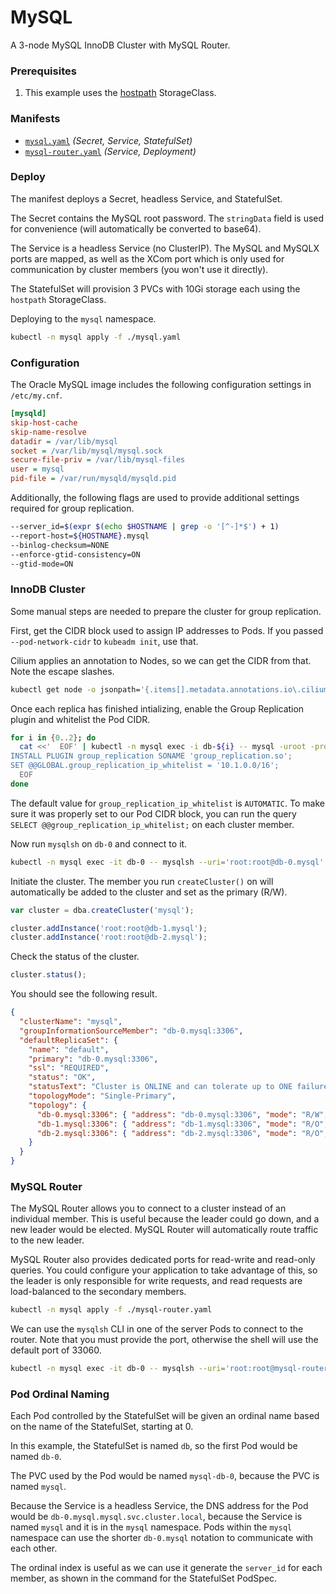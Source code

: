 # MySQL

A 3-node MySQL InnoDB Cluster with MySQL Router.

### Prerequisites

  1. This example uses the [hostpath](https://github.com/rimusz/hostpath-provisioner) StorageClass.

### Manifests

  - [`mysql.yaml`](./mysql.yaml) _(Secret, Service, StatefulSet)_
  - [`mysql-router.yaml`](./mysql-router.yaml) _(Service, Deployment)_

### Deploy

The manifest deploys a Secret, headless Service, and StatefulSet.

The Secret contains the MySQL root password. The `stringData` field is used for convenience (will
automatically be converted to base64).

The Service is a headless Service (no ClusterIP). The MySQL and MySQLX ports are mapped, as well as
the XCom port which is only used for communication by cluster members (you won't use it directly).

The StatefulSet will provision 3 PVCs with 10Gi storage each using the `hostpath` StorageClass.

Deploying to the `mysql` namespace.

```bash
kubectl -n mysql apply -f ./mysql.yaml
```

### Configuration

The Oracle MySQL image includes the following configuration settings in `/etc/my.cnf`.

```ini
[mysqld]
skip-host-cache
skip-name-resolve
datadir = /var/lib/mysql
socket = /var/lib/mysql/mysql.sock
secure-file-priv = /var/lib/mysql-files
user = mysql
pid-file = /var/run/mysqld/mysqld.pid
```

Additionally, the following flags are used to provide additional settings required for group
replication.

```bash
--server_id=$(expr $(echo $HOSTNAME | grep -o '[^-]*$') + 1)
--report-host=${HOSTNAME}.mysql
--binlog-checksum=NONE
--enforce-gtid-consistency=ON
--gtid-mode=ON
```

### InnoDB Cluster

Some manual steps are needed to prepare the cluster for group replication.

First, get the CIDR block used to assign IP addresses to Pods. If you passed `--pod-network-cidr` to
`kubeadm init`, use that.

Cilium applies an annotation to Nodes, so we can get the CIDR from that. Note the escape slashes.

```bash
kubectl get node -o jsonpath='{.items[].metadata.annotations.io\.cilium\.network\.ipv4-pod-cidr}'
```

Once each replica has finished intializing, enable the Group Replication plugin and whitelist the
Pod CIDR.

```bash
for i in {0..2}; do
  cat <<'  EOF' | kubectl -n mysql exec -i db-${i} -- mysql -uroot -proot
INSTALL PLUGIN group_replication SONAME 'group_replication.so';
SET @@GLOBAL.group_replication_ip_whitelist = '10.1.0.0/16';
  EOF
done
```

The default value for `group_replication_ip_whitelist` is `AUTOMATIC`. To make sure it was properly
set to our Pod CIDR block, you can run the query `SELECT @@group_replication_ip_whitelist;` on each
cluster member.

Now run `mysqlsh` on `db-0` and connect to it.

```bash
kubectl -n mysql exec -it db-0 -- mysqlsh --uri='root:root@db-0.mysql'
```

Initiate the cluster. The member you run `createCluster()` on will automatically be added to the
cluster and set as the primary (R/W).

```javascript
var cluster = dba.createCluster('mysql');

cluster.addInstance('root:root@db-1.mysql');
cluster.addInstance('root:root@db-2.mysql');
```

Check the status of the cluster.

```javascript
cluster.status();
```

You should see the following result.

```json
{
  "clusterName": "mysql",
  "groupInformationSourceMember": "db-0.mysql:3306",
  "defaultReplicaSet": {
    "name": "default",
    "primary": "db-0.mysql:3306",
    "ssl": "REQUIRED",
    "status": "OK",
    "statusText": "Cluster is ONLINE and can tolerate up to ONE failure.",
    "topologyMode": "Single-Primary",
    "topology": {
      "db-0.mysql:3306": { "address": "db-0.mysql:3306", "mode": "R/W", "readReplicas": {}, "role": "HA", "status": "ONLINE" },
      "db-1.mysql:3306": { "address": "db-1.mysql:3306", "mode": "R/O", "readReplicas": {}, "role": "HA", "status": "ONLINE" },
      "db-2.mysql:3306": { "address": "db-2.mysql:3306", "mode": "R/O", "readReplicas": {}, "role": "HA", "status": "ONLINE" }
    }
  }
}
```

### MySQL Router

The MySQL Router allows you to connect to a cluster instead of an individual member. This is useful
because the leader could go down, and a new leader would be elected. MySQL Router will automatically
route traffic to the new leader.

MySQL Router also provides dedicated ports for read-write and read-only queries. You could configure
your application to take advantage of this, so the leader is only responsible for write requests,
and read requests are load-balanced to the secondary members.

```bash
kubectl -n mysql apply -f ./mysql-router.yaml
```

We can use the `mysqlsh` CLI in one of the server Pods to connect to the router. Note that you must
provide the port, otherwise the shell will use the default port of 33060.

```bash
kubectl -n mysql exec -it db-0 -- mysqlsh --uri='root:root@mysql-router:6446'
```

### Pod Ordinal Naming

Each Pod controlled by the StatefulSet will be given an ordinal name based on the name of the
StatefulSet, starting at 0.

In this example, the StatefulSet is named `db`, so the first Pod would be named `db-0`.

The PVC used by the Pod would be named `mysql-db-0`, because the PVC is named `mysql`.

Because the Service is a headless Service, the DNS address for the Pod would be
`db-0.mysql.mysql.svc.cluster.local`, because the Service is named `mysql` and it is in the
`mysql` namespace. Pods within the `mysql` namespace can use the shorter `db-0.mysql` notation to
communicate with each other.

The ordinal index is useful as we can use it generate the `server_id` for each member, as shown in
the command for the StatefulSet PodSpec.
